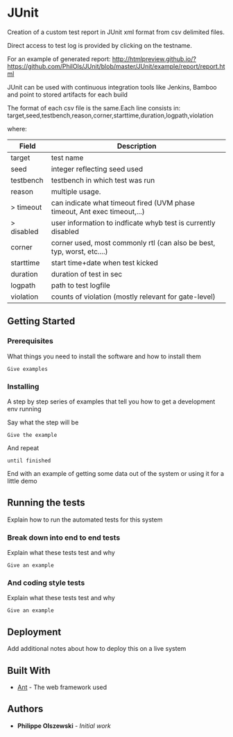 # JUnit

Creation of a custom test report in JUnit xml format from csv delimited files.

Direct access to test log is provided by clicking on the testname.

For an example of generated report:
http://htmlpreview.github.io/?https://github.com/PhilOls/JUnit/blob/master/JUnit/example/report/report.html

JUnit can be used with continuous integration tools like Jenkins, Bamboo and point to stored artifacts for each build

The format of each csv file is the same.Each line consists in:
target,seed,testbench,reason,corner,starttime,duration,logpath,violation

where:

| Field | Description |
| --- | --- |
| target |  test name
| seed |  integer reflecting seed used
| testbench |  testbench in which test was run
| reason |  multiple usage. 
		> timeout |  can indicate what timeout fired (UVM phase timeout, Ant exec timeout,...) 
		> disabled |  user information to indficate whyb test is currently disabled
| corner |  corner used, most commonly rtl (can also be best, typ, worst, etc....)
| starttime |  start time+date when test kicked
| duration |  duration of test in sec
| logpath |  path to test logfile
| violation |  counts of violation (mostly relevant for gate-level)

## Getting Started


### Prerequisites

What things you need to install the software and how to install them

```
Give examples
```

### Installing

A step by step series of examples that tell you how to get a development env running

Say what the step will be

```
Give the example
```

And repeat

```
until finished
```

End with an example of getting some data out of the system or using it for a little demo

## Running the tests

Explain how to run the automated tests for this system

### Break down into end to end tests

Explain what these tests test and why

```
Give an example
```

### And coding style tests

Explain what these tests test and why

```
Give an example
```

## Deployment

Add additional notes about how to deploy this on a live system

## Built With

* [Ant](http://www.tbd.org) - The web framework used

## Authors

* **Philippe Olszewski** - *Initial work*
	

